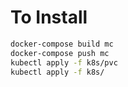 # To Install

```bash
docker-compose build mc
docker-compose push mc
kubectl apply -f k8s/pvc
kubectl apply -f k8s/
```